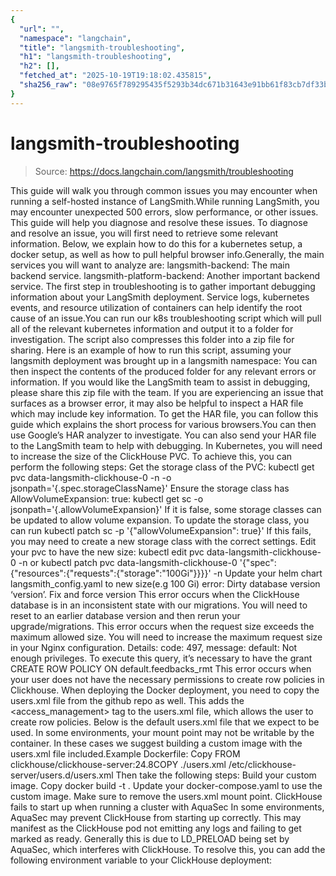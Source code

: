 ```yaml
---
{
  "url": "",
  "namespace": "langchain",
  "title": "langsmith-troubleshooting",
  "h1": "langsmith-troubleshooting",
  "h2": [],
  "fetched_at": "2025-10-19T19:18:02.435815",
  "sha256_raw": "08e9765f789295435f5293b34dc671b31643e91bb61f83cb7df33bc23b1eccd4"
}
---
```


# langsmith-troubleshooting

> Source: https://docs.langchain.com/langsmith/troubleshooting

This guide will walk you through common issues you may encounter when running a self-hosted instance of LangSmith.While running LangSmith, you may encounter unexpected 500 errors, slow performance, or other issues. This guide will help you diagnose and resolve these issues.
To diagnose and resolve an issue, you will first need to retrieve some relevant information. Below, we explain how to do this for a kubernetes setup, a docker setup, as well as how to pull helpful browser info.Generally, the main services you will want to analyze are:
langsmith-backend: The main backend service.
langsmith-platform-backend: Another important backend service.
The first step in troubleshooting is to gather important debugging information about your LangSmith deployment. Service logs, kubernetes events, and resource utilization of containers can help identify the root cause of an issue.You can run our k8s troubleshooting script which will pull all of the relevant kubernetes information and output it to a folder for investigation. The script also compresses this folder into a zip file for sharing. Here is an example of how to run this script, assuming your langsmith deployment was brought up in a langsmith namespace:
You can then inspect the contents of the produced folder for any relevant errors or information. If you would like the LangSmith team to assist in debugging, please share this zip file with the team.
If you are experiencing an issue that surfaces as a browser error, it may also be helpful to inspect a HAR file which may include key information. To get the HAR file, you can follow this guide which explains the short process for various browsers.You can then use Google’s HAR analyzer to investigate. You can also send your HAR file to the LangSmith team to help with debugging.
In Kubernetes, you will need to increase the size of the ClickHouse PVC. To achieve this, you can perform the following steps:
Get the storage class of the PVC: kubectl get pvc data-langsmith-clickhouse-0 -n <namespace> -o jsonpath='{.spec.storageClassName}'
Ensure the storage class has AllowVolumeExpansion: true: kubectl get sc <storage-class-name> -o jsonpath='{.allowVolumeExpansion}'
If it is false, some storage classes can be updated to allow volume expansion.
To update the storage class, you can run kubectl patch sc <storage-class-name> -p '{"allowVolumeExpansion": true}'
If this fails, you may need to create a new storage class with the correct settings.
Edit your pvc to have the new size: kubectl edit pvc data-langsmith-clickhouse-0 -n <namespace> or kubectl patch pvc data-langsmith-clickhouse-0 '{"spec":{"resources":{"requests":{"storage":"100Gi"}}}}' -n <namespace>
Update your helm chart langsmith_config.yaml to new size(e.g 100 Gi)
error: Dirty database version ‘version’. Fix and force version
This error occurs when the ClickHouse database is in an inconsistent state with our migrations. You will need to reset to an earlier database version and then rerun your upgrade/migrations.
This error occurs when the request size exceeds the maximum allowed size. You will need to increase the maximum request size in your Nginx configuration.
Details: code: 497, message: default: Not enough privileges. To execute this query, it’s necessary to have the grant CREATE ROW POLICY ON default.feedbacks_rmt
This error occurs when your user does not have the necessary permissions to create row policies in Clickhouse. When deploying the Docker deployment, you need to copy the users.xml file from the github repo as well. This adds the <access_management> tag to the users.xml file, which allows the user to create row policies. Below is the default users.xml file that we expect to be used.
In some environments, your mount point may not be writable by the container. In these cases we suggest building a custom image with the users.xml file included.Example Dockerfile:
Copy
FROM clickhouse/clickhouse-server:24.8COPY ./users.xml /etc/clickhouse-server/users.d/users.xml
Then take the following steps:
Build your custom image.
Copy
docker build -t <image-name> .
Update your docker-compose.yaml to use the custom image. Make sure to remove the users.xml mount point.
ClickHouse fails to start up when running a cluster with AquaSec
In some environments, AquaSec may prevent ClickHouse from starting up correctly. This may manifest as the ClickHouse pod not emitting any logs and failing to get marked as ready.
Generally this is due to LD_PRELOAD being set by AquaSec, which interferes with ClickHouse. To resolve this, you can add the following environment variable to your ClickHouse deployment: